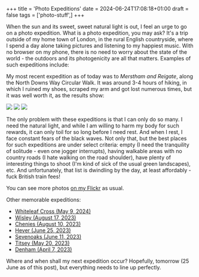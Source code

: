 +++
title = 'Photo Expeditions'
date = 2024-06-24T17:08:18+01:00
draft = false
tags = ['photo-stuff',]
+++

When the sun and its sweet, sweet natural light is out, I feel an urge to go on a photo expedition. What is a photo expedition, you may ask? It's a trip outside of my home town of London, in the rural English countryside, where I spend a day alone taking pictures and listening to my happiest music. With no browser on my phone, there is no need to worry about the state of the world - the outdoors and its photogenicity are all that matters. Examples of such expeditions include:

My most recent expedition as of today was to *Merstham and Reigate*, along the North Downs Way Circular Walk. It was around 3-4 hours of hiking, in which I ruined my shoes, scraped my arm and got lost numerous times, but it was well worth it, as the results show:

![](https://live.staticflickr.com/65535/53806055976_b9fa432ba6_c.jpg)
![](https://live.staticflickr.com/65535/53806055616_363f6fcb53_c.jpg)
![](https://live.staticflickr.com/65535/53809873495_608d7faf37_c.jpg)

The only problem with these expeditions is that I can only do so many. I need the natural light, and while I am willing to harm my body for such rewards, it can only toil for so long before I need rest. And when I rest, I face constant fears of the black waves. Not only that, but the best places for such expeditions are under select criteria: empty (I need the tranquility of solitude - even one jogger interrupts), having walkable areas with no country roads (I hate walking on the road shoulder), have plenty of interesting things to shoot (I'm kind of sick of the usual green landscapes), etc. And unfortunately, that list is dwindling by the day, at least affordably - fuck British train fees!

You can see more photos [on my Flickr](https://flickr.com/blackwavesofenergy/) as usual.

Other memorable expeditions:

- [Whiteleaf Cross (May 9, 2024)](https://flickr.com/photos/blackwavesofenergy/53739807342/in/dateposted/)
- [Wisley (August 17, 2023)](https://flickr.com/photos/blackwavesofenergy/53134998588/in/dateposted/)
- [Chenies (August 10, 2023)](https://flickr.com/photos/blackwavesofenergy/53109569815/in/dateposted/)
- [Hever (June 25, 2023)](https://flickr.com/photos/blackwavesofenergy/53004049616/in/dateposted/)
- [Sevenoaks (June 11, 2023)](https://flickr.com/photos/blackwavesofenergy/52972635358/in/dateposted/)
- [Titsey (May 20, 2023)](https://flickr.com/photos/blackwavesofenergy/52918505038/in/dateposted/)
- [Denham (April 7, 2023)](https://flickr.com/photos/blackwavesofenergy/52815875781/in/dateposted/)

Where and when shall my next expedition occur? Hopefully, tomorrow (25 June as of this post), but everything needs to line up perfectly.